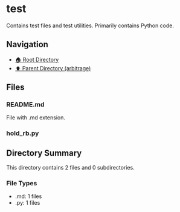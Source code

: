 # test

Contains test files and test utilities. Primarily contains Python code.

## Navigation

* [🏠 Root Directory](../../README.md)
* [⬆️ Parent Directory (arbitrage)](../README.md)

## Files

### README.md

File with .md extension.

### hold_rb.py

## Directory Summary

This directory contains 2 files and 0 subdirectories.

### File Types

* .md: 1 files
* .py: 1 files
